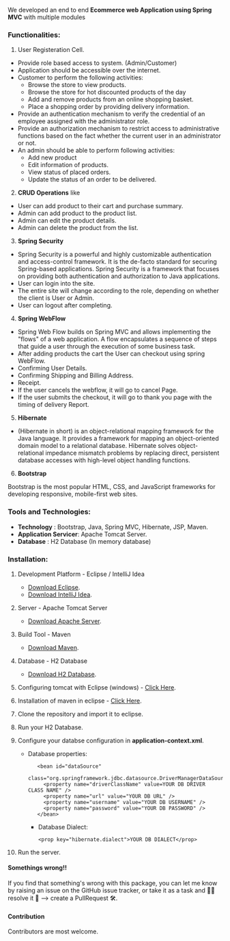 We developed an end to end **Ecommerce web Application using Spring MVC** with multiple
modules



### Functionalities:

1. User Registeration Cell.

-   Provide role based access to system. (Admin/Customer)
-   Application should be accessible over the internet.
-   Customer to perform the following activities:
    -   Browse the store to view products.
    -   Browse the store for hot discounted products of the day
    -   Add and remove products from an online shopping basket.
    -   Place a shopping order by providing delivery information.
-   Provide an authentication mechanism to verify the credential of an employee assigned with the administrator role.
-   Provide an authorization mechanism to restrict access to administrative functions based on the fact whether the current user in an administrator or not.
-   An admin should be able to perform following activities:
    -   Add new product
    -   Edit information of products.
    -   View status of placed orders.
    -   Update the status of an order to be delivered.

2. **CRUD Operations** like

-   User can add product to their cart and purchase summary.
-   Admin can add product to the product list.
-   Admin can edit the product details.
-   Admin can delete the product from the list.

3. **Spring Security**

-   Spring Security is a powerful and highly customizable authentication and access-control framework. It is the de-facto standard for securing Spring-based applications. Spring Security is a framework that focuses on providing both authentication and authorization to Java applications.
-   User can login into the site.
-   The entire site will change according to the role, depending on whether the client is User or Admin.
-   User can logout after completing.

4. **Spring WebFlow**

-   Spring Web Flow builds on Spring MVC and allows implementing the "flows" of a web application. A flow encapsulates a sequence of steps that guide a user through the execution of some business task.
-   After adding products the cart the User can checkout using spring WebFlow.
-   Confirming User Details.
-   Confirming Shipping and Billing Address.
-   Receipt.
-   If the user cancels the webflow, it will go to cancel Page.
-   If the user submits the checkout, it will go to thank you page with the timing of delivery Report.

5. **Hibernate**

-   (Hibernate in short) is an object-relational mapping framework for the Java language. It provides a framework for mapping an object-oriented domain model to a relational database. Hibernate solves object-relational impedance mismatch problems by replacing direct, persistent database accesses with high-level object handling functions.

6. **Bootstrap**

Bootstrap is the most popular HTML, CSS, and JavaScript frameworks for developing responsive, mobile-first web sites.

### Tools and Technologies:

-   **Technology** : Bootstrap, Java, Spring MVC, Hibernate, JSP, Maven.
-   **Application Servicer**: Apache Tomcat Server.
-   **Database** : H2 Database (In memory database)

### Installation:

1.  Development Platform - Eclipse / IntelliJ Idea
    -   [Download Eclipse](https://www.eclipse.org/downloads/packages/eclipse-ide-java-ee-developers/mars2).
    -   [Download IntelliJ Idea](https://www.jetbrains.com/idea/download/#section=windows).
2.  Server - Apache Tomcat Server

    -   [Download Apache Server](https://tomcat.apache.org/download-70.cgi).

3.  Build Tool - Maven

    -   [Download Maven](https://maven.apache.org/download.cgi).

4.  Database - H2 Database

    -   [Download H2 Database](http://www.h2database.com/html/download.html).

5.  Configuring tomcat with Eclipse (windows) - [Click Here](https://javatutorial.net/run-tomcat-from-eclipse).

6.  Installation of maven in eclipse - [Click Here](https://stackoverflow.com/questions/8620127/maven-in-eclipse-step-by-step-installation).

7.  Clone the repository and import it to eclipse.

8.  Run your H2 Database.

9.  Configure your databse configuration in **application-context.xml**.

    -   Database properties:

           <!-- database properties DataSource -->

               <bean id="dataSource"
                 class="org.springframework.jdbc.datasource.DriverManagerDataSource">
                 <property name="driverClassName" value=YOUR DB DRIVER CLASS NAME" />
                 <property name="url" value="YOUR DB URL" />
                 <property name="username" value="YOUR DB USERNAME" />
                 <property name="password" value="YOUR DB PASSWORD" />
               </bean>

        -   Database Dialect:

                <prop key="hibernate.dialect">YOUR DB DIALECT</prop>

10. Run the server.

#### Somethings wrong!!

If you find that something's wrong with this package, you can let me know by raising an issue on the GitHub issue tracker,
or take it as a task and 🧑‍💻 resolve it 💪 --> create a PullRequest 🛠.

#### Contribution

Contributors are most welcome.


